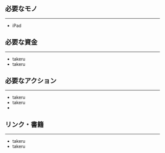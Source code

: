 ## 必要なモノ
---
* iPad




## 必要な資金
---
* takeru
* takeru



## 必要なアクション
---
* takeru
* takeru
* 



## リンク・書籍
---
* takeru
* takeru
